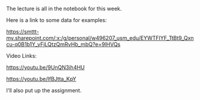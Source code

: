The lecture is all in the notebook for this week.

Here is a link to some data for examples:

https://smttt-my.sharepoint.com/:x:/g/personal/w496207_usm_edu/EYWTFIYF_TtBt9_Qxncu-q0B1b1Y_yFjLQtzQmRvHb_mbQ?e=9lHVQs

Video Links:

https://youtu.be/9UnQN3ih4HU

https://youtu.be/IfBJtta_KpY

I'll also put up the assignment.